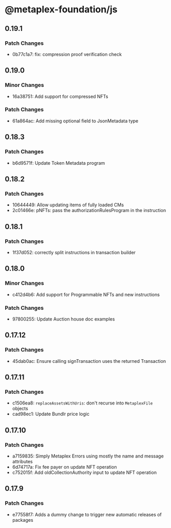 # @metaplex-foundation/js

## 0.19.1

### Patch Changes

- 0b77c1a7: fix: compression proof verification check

## 0.19.0

### Minor Changes

- 16a38751: Add support for compressed NFTs

### Patch Changes

- 61a864ac: Add missing optional field to JsonMetadata type

## 0.18.3

### Patch Changes

- b6d9571f: Update Token Metadata program

## 0.18.2

### Patch Changes

- 10644449: Allow updating items of fully loaded CMs
- 2c01466e: pNFTs: pass the authorizationRulesProgram in the instruction

## 0.18.1

### Patch Changes

- 1f37d052: correctly split instructions in transaction builder

## 0.18.0

### Minor Changes

- c412d4b6: Add support for Programmable NFTs and new instructions

### Patch Changes

- 97800255: Update Auction house doc examples

## 0.17.12

### Patch Changes

- 45dab0ac: Ensure calling signTransaction uses the returned Transaction

## 0.17.11

### Patch Changes

- c1506ea8: `replaceAssetsWithUris`: don't recurse into `MetaplexFile` objects
- cad98ec1: Update Bundlr price logic

## 0.17.10

### Patch Changes

- a7159835: Simply Metaplex Errors using mostly the name and message attributes
- 6d74717a: Fix fee payer on update NFT operation
- c752015f: Add oldCollectionAuthority input to update NFT operation

## 0.17.9

### Patch Changes

- e77558f7: Adds a dummy change to trigger new automatic releases of packages
